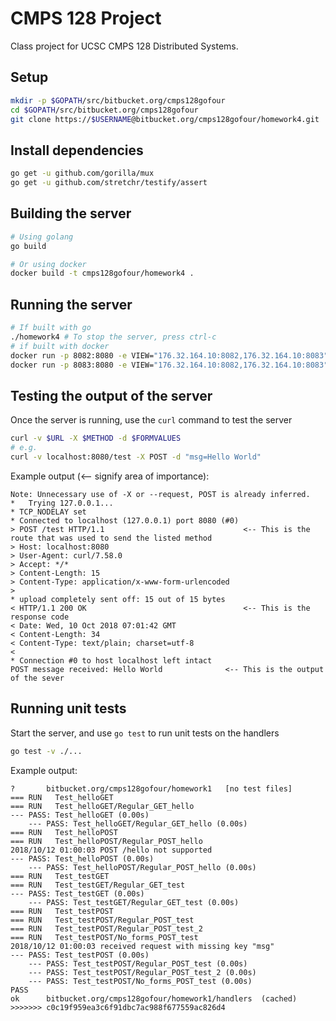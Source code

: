 # CMPS 128 Project

Class project for UCSC CMPS 128 Distributed Systems.

## Setup

```sh
mkdir -p $GOPATH/src/bitbucket.org/cmps128gofour
cd $GOPATH/src/bitbucket.org/cmps128gofour
git clone https://$USERNAME@bitbucket.org/cmps128gofour/homework4.git
```

## Install dependencies

```sh
go get -u github.com/gorilla/mux
go get -u github.com/stretchr/testify/assert
```

## Building the server

```sh
# Using golang
go build

# Or using docker
docker build -t cmps128gofour/homework4 .
```

## Running the server

```sh
# If built with go
./homework4 # To stop the server, press ctrl-c
# if built with docker
docker run -p 8082:8080 -e VIEW="176.32.164.10:8082,176.32.164.10:8083" -e IP_PORT="176.32.164.10:8082" testing
docker run -p 8083:8080 -e VIEW="176.32.164.10:8082,176.32.164.10:8083" -e IP_PORT="176.32.164.10:8083" testing
```

## Testing the output of the server

Once the server is running, use the `curl` command to test the server

```sh
curl -v $URL -X $METHOD -d $FORMVALUES
# e.g.
curl -v localhost:8080/test -X POST -d "msg=Hello World"
```

Example output (<-- signify area of importance):

```
Note: Unnecessary use of -X or --request, POST is already inferred.
*   Trying 127.0.0.1...
* TCP_NODELAY set
* Connected to localhost (127.0.0.1) port 8080 (#0)
> POST /test HTTP/1.1 								<-- This is the route that was used to send the listed method
> Host: localhost:8080
> User-Agent: curl/7.58.0
> Accept: */*
> Content-Length: 15
> Content-Type: application/x-www-form-urlencoded
>
* upload completely sent off: 15 out of 15 bytes
< HTTP/1.1 200 OK 									<-- This is the response code
< Date: Wed, 10 Oct 2018 07:01:42 GMT
< Content-Length: 34
< Content-Type: text/plain; charset=utf-8
<
* Connection #0 to host localhost left intact
POST message received: Hello World 				<-- This is the output of the sever
```

## Running unit tests

Start the server, and use `go test` to run unit tests on the handlers

```sh
go test -v ./...
```

Example output:

```
?   	bitbucket.org/cmps128gofour/homework1	[no test files]
=== RUN   Test_helloGET
=== RUN   Test_helloGET/Regular_GET_hello
--- PASS: Test_helloGET (0.00s)
    --- PASS: Test_helloGET/Regular_GET_hello (0.00s)
=== RUN   Test_helloPOST
=== RUN   Test_helloPOST/Regular_POST_hello
2018/10/12 01:00:03 POST /hello not supported
--- PASS: Test_helloPOST (0.00s)
    --- PASS: Test_helloPOST/Regular_POST_hello (0.00s)
=== RUN   Test_testGET
=== RUN   Test_testGET/Regular_GET_test
--- PASS: Test_testGET (0.00s)
    --- PASS: Test_testGET/Regular_GET_test (0.00s)
=== RUN   Test_testPOST
=== RUN   Test_testPOST/Regular_POST_test
=== RUN   Test_testPOST/Regular_POST_test_2
=== RUN   Test_testPOST/No_forms_POST_test
2018/10/12 01:00:03 received request with missing key "msg"
--- PASS: Test_testPOST (0.00s)
    --- PASS: Test_testPOST/Regular_POST_test (0.00s)
    --- PASS: Test_testPOST/Regular_POST_test_2 (0.00s)
    --- PASS: Test_testPOST/No_forms_POST_test (0.00s)
PASS
ok  	bitbucket.org/cmps128gofour/homework1/handlers	(cached)
>>>>>>> c0c19f959ea3c6f91dbc7ac988f677559ac826d4
```
